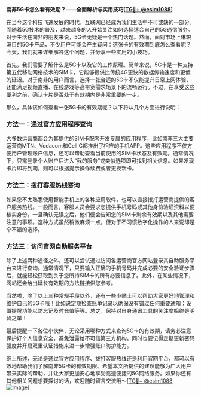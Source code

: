 **南非5G卡怎么看有效期？——全面解析与实用技巧[[TG💪+ @esim1088](https://t.me/s/esim1088)]**

在当今这个科技飞速发展的时代，互联网已经成为我们生活中不可或缺的一部分。而随着5G技术的普及，越来越多的人开始关注如何选择适合自己的5G通信服务。对于生活在南非的朋友来说，5G卡无疑是一个热门话题。然而，面对市场上琳琅满目的5G卡产品，不少用户可能会产生疑问：这张卡的有效期到底怎么查看呢？今天，我们就来详细解答这个问题，并分享一些实用的小技巧。

首先，我们需要了解什么是5G卡以及它的工作原理。简单来说，5G卡是一种支持第五代移动网络技术的SIM卡，它能够提供比传统4G更快的数据传输速度和更低的延迟。对于南非的用户而言，选择一张合适的5G卡不仅能提升日常上网体验，还能满足视频直播、在线游戏等高带宽需求场景下的流畅运行。不过，在享受这些便利之前，确认卡片是否处于有效期内是非常重要的一步。

那么，具体该如何查看一张5G卡的有效期呢？以下将从几个方面进行说明：

### 方法一：通过官方应用程序查询

大多数运营商都会为其提供的SIM卡配套开发专属的应用程序，比如南非三大主要运营商MTN、Vodacom和Cell C都推出了相应的手机APP。这些应用程序不仅方便用户管理账户信息，还可以帮助查看当前使用的SIM卡状态及有效期。通常情况下，只需登录个人账户后进入“我的服务”或类似选项即可找到相关信息。如果发现卡片即将到期，则可以根据提示操作续费或者更换新卡。

### 方法二：拨打客服热线咨询

如果您不太熟悉使用智能手机上的各种应用软件，也可以直接拨打运营商提供的客户服务热线。一般而言，客服人员会要求您提供手机号码或其他身份验证资料以便核实身份。一旦确认无误之后，他们便会告知您的SIM卡剩余有效期以及其他需要注意的事项。这种方式虽然稍微麻烦一点，但对于不习惯数字化操作的人来说却是个不错的选择。

### 方法三：访问官网自助服务平台

除了上述两种途径之外，还可以尝试通过访问各运营商官方网站登录其自助服务平台来进行查询。通常情况下，只要输入正确的手机号码并完成必要的安全验证步骤后，就能轻松获取到关于您所持SIM卡的所有必要信息了。此外，在某些情况下，网站还会给出延长有效期的方法链接供您参考。

当然啦，除了以上三种常规手段以外，还有一些小贴士可以帮助大家更好地管理和维护自己的5G卡哦！比如说定期检查账单记录以确保没有错过任何重要通知；设置提醒功能以防忘记及时充值等等。总之，保持对自身通讯工具的关注度始终是明智之举！

最后提醒一下各位小伙伴，无论采用哪种方式来查询5G卡的有效期，请务必注意保护好个人信息安全，避免泄露给不可信第三方机构。同时也要记得定期更新密码强度并开启双重认证措施来进一步增强账户防护能力。

综上所述，无论是通过官方应用程序、拨打客服热线还是利用官网平台，都可以有效地帮助我们了解南非5G卡的有效期限。希望本文所提供的建议能够为广大用户带来实际的帮助，并让大家更加安心地享受高速便捷的5G网络服务。如果你还有其他相关问题想要探讨的话，欢迎随时留言交流哦～[[TG💪+ @esim1088](https://t.me/s/esim1088) ![Image](https://i.postimg.cc/4NQfJmqS/Snipaste-2025-05-13-00-14-12.png)]